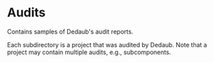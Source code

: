 # Audits
Contains samples of Dedaub's audit reports. 

Each subdirectory is a project that was audited by Dedaub. Note that a project may contain multiple audits, e.g., subcomponents.
